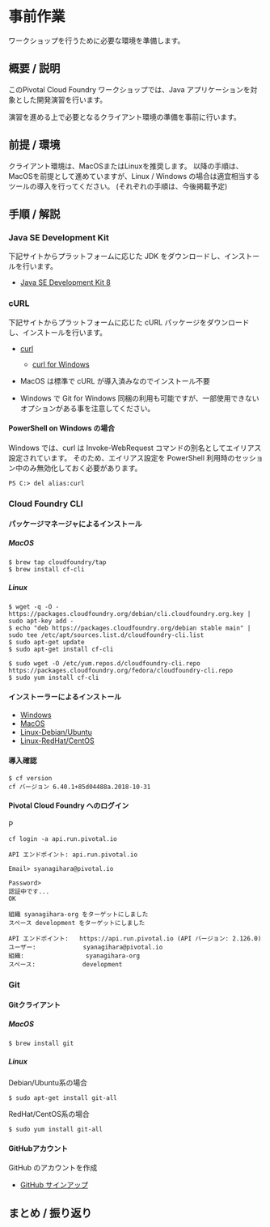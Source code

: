 # 事前作業
ワークショップを行うために必要な環境を準備します。

## 概要 / 説明
このPivotal Cloud Foundry ワークショップでは、Java アプリケーションを対象とした開発演習を行います。

演習を進める上で必要となるクライアント環境の準備を事前に行います。

## 前提 / 環境
クライアント環境は、MacOSまたはLinuxを推奨します。
以降の手順は、MacOSを前提として進めていますが、Linux / Windows の場合は適宜相当するツールの導入を行ってください。
(それぞれの手順は、今後掲載予定)


## 手順 / 解説
### Java SE Development Kit
下記サイトからプラットフォームに応じた JDK をダウンロードし、インストールを行います。
- [Java SE Development Kit 8](https://www.oracle.com/technetwork/java/javase/downloads/jdk8-downloads-2133151.html)

### cURL
下記サイトからプラットフォームに応じた cURL パッケージをダウンロードし、インストールを行います。
- [curl](https://curl.haxx.se/download.html)
  - [curl for Windows](https://curl.haxx.se/windows/)

- MacOS は標準で cURL が導入済みなのでインストール不要
- Windows で Git for Windows 同梱の利用も可能ですが、一部使用できないオプションがある事を注意してください。

#### PowerShell on Windows の場合
Windows では、curl は Invoke-WebRequest コマンドの別名としてエイリアス設定されています。
そのため、エイリアス設定を PowerShell 利用時のセッション中のみ無効化しておく必要があります。

```
PS C:> del alias:curl
```

### Cloud Foundry CLI
#### パッケージマネージャによるインストール
##### MacOS
```
$ brew tap cloudfoundry/tap
$ brew install cf-cli
```

##### Linux
```
$ wget -q -O - https://packages.cloudfoundry.org/debian/cli.cloudfoundry.org.key | sudo apt-key add -
$ echo "deb https://packages.cloudfoundry.org/debian stable main" | sudo tee /etc/apt/sources.list.d/cloudfoundry-cli.list
$ sudo apt-get update
$ sudo apt-get install cf-cli
```

```
$ sudo wget -O /etc/yum.repos.d/cloudfoundry-cli.repo https://packages.cloudfoundry.org/fedora/cloudfoundry-cli.repo
$ sudo yum install cf-cli
```
#### インストーラーによるインストール
- [Windows](https://cli.run.pivotal.io/stable?release=windows64&source=github)
- [MacOS](https://cli.run.pivotal.io/stable?release=windows64&source=github)
- [Linux-Debian/Ubuntu](https://cli.run.pivotal.io/stable?release=debian64&source=github)
- [Linux-RedHat/CentOS](https://cli.run.pivotal.io/stable?release=redhat64&source=github)

#### 導入確認
```
$ cf version
cf バージョン 6.40.1+85d04488a.2018-10-31
```

#### Pivotal Cloud Foundry へのログイン
P

`cf login -a api.run.pivotal.io`

```
API エンドポイント: api.run.pivotal.io

Email> syanagihara@pivotal.io

Password>
認証中です...
OK

組織 syanagihara-org をターゲットにしました
スペース development をターゲットにしました

API エンドポイント:   https://api.run.pivotal.io (API バージョン: 2.126.0)
ユーザー:             syanagihara@pivotal.io
組織:                 syanagihara-org
スペース:             development
```

### Git
#### Gitクライアント
##### MacOS
```
$ brew install git
```

##### Linux
Debian/Ubuntu系の場合
```
$ sudo apt-get install git-all
```

RedHat/CentOS系の場合
```
$ sudo yum install git-all
```
#### GitHubアカウント
GitHub のアカウントを作成
- [GitHub サインアップ](https://github.com/join?source=experiment-header-dropdowns-home)

## まとめ / 振り返り
